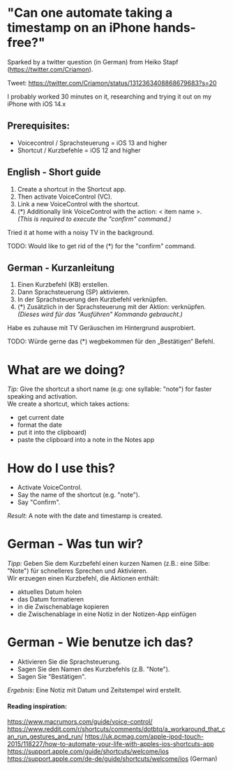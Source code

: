 # "Can one automate taking a timestamp on an iPhone hands-free?"

Sparked by a twitter question (in German) from Heiko Stapf (https://twitter.com/Criamon).

Tweet: https://twitter.com/Criamon/status/1312363408868679683?s=20


I probably worked 30 minutes on it, researching and trying it out on my iPhone with iOS 14.x

## Prerequisites:
- Voicecontrol / Sprachsteuerung = iOS 13 and higher
- Shortcut / Kurzbefehle = iOS 12 and higher


## English - Short guide
1. Create a shortcut in the Shortcut app.
2. Then activate VoiceControl (VC).
3. Link a new VoiceControl with the shortcut.
4. (*) Additionally link VoiceControl with the action: < item name >. <br>
_(This is required to execute the "confirm" command.)_

Tried it at home with a noisy TV in the background.

TODO: Would like to get rid of the (*) for the "confirm" command.


## German - Kurzanleitung
1. Einen Kurzbefehl (KB) erstellen.
2. Dann Sprachsteuerung (SP) aktivieren.
3. In der Sprachsteuerung den Kurzbefehl verknüpfen.
4. (*) Zusätzlich in der Sprachsteuerung mit der Aktion: <item-Name> verknüpfen. 
<br>_(Dieses wird für das "Ausführen" Kommando gebraucht.)_

Habe es zuhause mit TV Geräuschen im Hintergrund ausprobiert.

TODO: Würde gerne das (*) wegbekommen für den „Bestätigen“ Befehl.

# What are we doing?
_Tip:_ Give the shortcut a short name (e.g: one syllable: "note") for faster speaking and activation.
<br> We create a shortcut, which takes actions: 
- get current date
- format the date
- put it into the clipboard)
- paste the clipboard into a note in the Notes app

# How do I use this?
- Activate VoiceControl. 
- Say the name of the shortcut (e.g. "note").
- Say "Confirm".
 
_Result_: A note with the date and timestamp is created.


# German - Was tun wir?
_Tipp:_ Geben Sie dem Kurzbefehl einen kurzen Namen (z.B.: eine Silbe: "Note") für schnelleres Sprechen und Aktivieren.
<br> Wir erzuegen einen Kurzbefehl, die Aktionen enthält: 
- aktuelles Datum holen
- das Datum formatieren
- in die Zwischenablage kopieren
- die Zwischenablage in eine Notiz in der Notizen-App einfügen

# German - Wie benutze ich das?
- Aktivieren Sie die Sprachsteuerung. 
- Sagen Sie den Namen des Kurzbefehls (z.B. "Note").
- Sagen Sie "Bestätigen".
 
_Ergebnis_: Eine Notiz mit Datum und Zeitstempel wird erstellt.


#### Reading inspiration:
https://www.macrumors.com/guide/voice-control/
https://www.reddit.com/r/shortcuts/comments/dotbtq/a_workaround_that_can_run_gestures_and_run/
https://uk.pcmag.com/apple-ipod-touch-2015/118227/how-to-automate-your-life-with-apples-ios-shortcuts-app
https://support.apple.com/guide/shortcuts/welcome/ios
https://support.apple.com/de-de/guide/shortcuts/welcome/ios (German)

